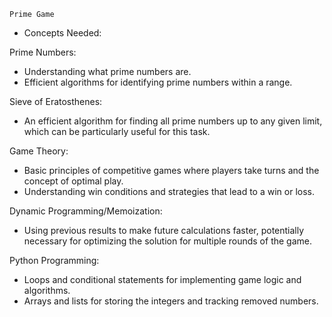 	Prime Game

- Concepts Needed:

Prime Numbers:

* Understanding what prime numbers are.
* Efficient algorithms for identifying prime numbers within a range.

Sieve of Eratosthenes:

* An efficient algorithm for finding all prime numbers up to any given limit, which can be particularly useful for this task.

Game Theory:

* Basic principles of competitive games where players take turns and the concept of optimal play.
* Understanding win conditions and strategies that lead to a win or loss.

Dynamic Programming/Memoization:

* Using previous results to make future calculations faster, potentially necessary for optimizing the solution for multiple rounds of the game.

Python Programming:

* Loops and conditional statements for implementing game logic and algorithms.
* Arrays and lists for storing the integers and tracking removed numbers.
